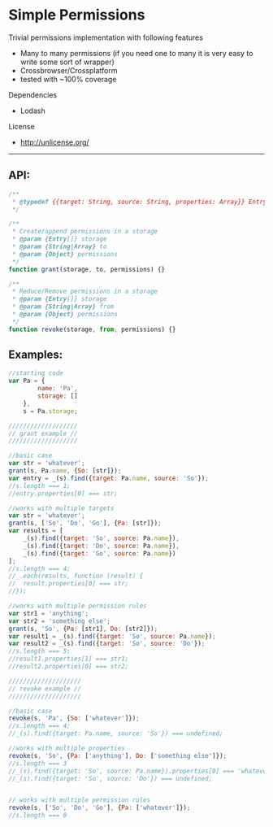 Simple Permissions
==================
Trivial permissions implementation with following features
- Many to many permissions (if you need one to many it is very easy to write some sort of wrapper)
- Crossbrowser/Crossplatform
- tested with ~100% coverage

Dependencies
- Lodash

License
- http://unlicense.org/

________
API:
--------
```js
/**
 * @typedef {{target: String, source: String, properties: Array}} Entry
 */

/**
 * Create/append permissions in a storage
 * @param {Entry[]} storage
 * @param {String|Array} to
 * @param {Object} permissions
 */
function grant(storage, to, permissions) {}

/**
 * Reduce/Remove permissions in a storage
 * @param {Entry[]} storage
 * @param {String|Array} from
 * @param {Object} permissions
 */
function revoke(storage, from, permissions) {}
```

Examples:
--------
```js
//starting code
var Pa = {
		name: 'Pa',
		storage: []
	},
	s = Pa.storage;

///////////////////
// grant example //
///////////////////

//basic case
var str = 'whatever';
grant(s, Pa.name, {So: [str]});
var entry = _(s).find({target: Pa.name, source: 'So'});
//s.length === 1;
//entry.properties[0] === str;

//works with multiple targets
var str = 'whatever';
grant(s, ['So', 'Do', 'Go'], {Pa: [str]});
var results = [
	_(s).find({target: 'So', source: Pa.name}),
	_(s).find({target: 'Do', source: Pa.name}),
	_(s).find({target: 'Go', source: Pa.name})
];
//s.length === 4;
//_.each(results, function (result) {
//	result.properties[0] === str;
//});

//works with multiple permission rules
var str1 = 'anything';
var str2 = 'something else';
grant(s, 'So', {Pa: [str1], Do: [str2]});
var result1 = _(s).find({target: 'So', source: Pa.name});
var result2 = _(s).find({target: 'So', source: 'Do'});
//s.length === 5;
//result1.properties[1] === str1;
//result2.properties[0] === str2;

////////////////////
// revoke example //
////////////////////

//basic case
revoke(s, 'Pa', {So: ['whatever']});
//s.length === 4;
//_(s).find({target: Pa.name, source: 'So'}) === undefined;

//works with multiple properties
revoke(s, 'So', {Pa: ['anything'], Do: ['something else']});
//s.length === 3
//_(s).find({target: 'So', source: Pa.name}).properties[0] === 'whatever';
//_(s).find({target: 'So', source: 'Do'}) === undefined;


// works with multiple permission rules
revoke(s, ['So', 'Do', 'Go'], {Pa: ['whatever']});
//s.length === 0
```